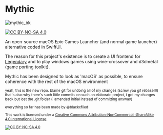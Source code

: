 # Mythic
![mythic_bk][mythic_background]

[![CC BY-NC-SA 4.0][cc-by-nc-sa-shield]][cc-by-nc-sa]

An open-source macOS Epic Games Launcher (and normal game launcher) alternative coded in SwiftUI.

The reason for this project's existence is to create a UI frontend for [Legendary](https://github.com/derrod/legendary) and to play windows games using wine-crossover and d3dmetal (game porting toolkit).

Mythic has been designed to look as 'macOS' as possible, to ensure coherence with the rest of the macOS environment

<sub>
yeah, this is the new repo. blame git for undoing all of my changes (screw you git rebase!!!)
that's also why there's such little commits on such an elaborate project, i got my changes back but lost the .git folder
(i amended initial instead of committing anyway)

everything so far has been made by @blackxfiied
</sub>

This work is licensed under a
[Creative Commons Attribution-NonCommercial-ShareAlike 4.0 International License][cc-by-nc-sa].

[![CC BY-NC-SA 4.0][cc-by-nc-sa-image]][cc-by-nc-sa]


[mythic_background]: https://github.com/blackxfiied/Mythic/assets/41133734/70ce7391-86e5-4c89-9915-b4dde6f29126
[cc-by-nc-sa]: http://creativecommons.org/licenses/by-nc-sa/4.0/
[cc-by-nc-sa-image]: https://licensebuttons.net/l/by-nc-sa/4.0/88x31.png
[cc-by-nc-sa-shield]: https://img.shields.io/badge/License-CC%20BY--NC--SA%204.0-lightgrey.svg
